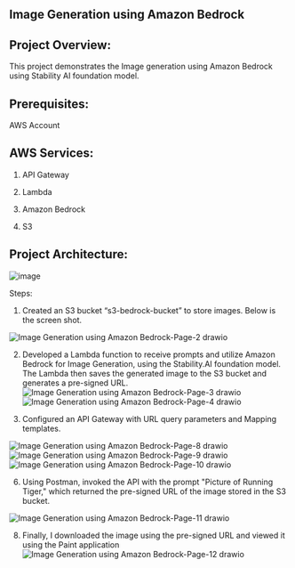## Image Generation using Amazon Bedrock

## Project Overview:

This project demonstrates the Image generation using Amazon Bedrock using Stability AI foundation model.

## Prerequisites:

AWS Account 

## AWS Services:

1.  API Gateway

2. Lambda 

3. Amazon Bedrock

4. S3

## Project Architecture:

![image](https://github.com/veerababu558/AWS-Bedrock-Image/assets/44125493/52f8ab6a-b93c-4dc2-81e4-16bfe34af88f)


Steps:

1. Created an S3 bucket “s3-bedrock-bucket”  to store images. Below is the screen shot.
   
![Image Generation using Amazon Bedrock-Page-2 drawio](https://github.com/veerababu558/AWS-Bedrock-Image/assets/44125493/3a90c53d-f7f3-417b-a3a7-f8387ed045b6)

2. Developed a Lambda function to receive prompts and utilize Amazon Bedrock for Image Generation, using the Stability.AI foundation model. The Lambda then saves the generated image to the S3 bucket and generates a pre-signed URL.
![Image Generation using Amazon Bedrock-Page-3 drawio](https://github.com/veerababu558/AWS-Bedrock-Image/assets/44125493/2b108f3e-29a0-4bd3-a8e1-3a660564f2aa)
![Image Generation using Amazon Bedrock-Page-4 drawio](https://github.com/veerababu558/AWS-Bedrock-Image/assets/44125493/e7303672-0a63-420b-a9c3-c6bc2e726ae8)


3. Configured an API Gateway with URL query parameters and Mapping templates.

 ![Image Generation using Amazon Bedrock-Page-8 drawio](https://github.com/veerababu558/AWS-Bedrock-Image/assets/44125493/311adb0d-51c7-4142-bd8d-dcbd62895121)
 ![Image Generation using Amazon Bedrock-Page-9 drawio](https://github.com/veerababu558/AWS-Bedrock-Image/assets/44125493/5b7fc5de-e52b-4671-aa79-0c1f22269e7b)
 ![Image Generation using Amazon Bedrock-Page-10 drawio](https://github.com/veerababu558/AWS-Bedrock-Image/assets/44125493/bf80c1a1-7c87-40ba-b7f5-29162f651866)

   
6. Using Postman, invoked the API with the prompt "Picture of Running Tiger," which returned the pre-signed URL of the image stored in the S3 bucket.

![Image Generation using Amazon Bedrock-Page-11 drawio](https://github.com/veerababu558/AWS-Bedrock-Image/assets/44125493/d47d8d0f-ba6a-416a-a294-fbd7c75a5fba)
   
8. Finally, I downloaded the image using the pre-signed URL and viewed it using the Paint application
 ![Image Generation using Amazon Bedrock-Page-12 drawio](https://github.com/veerababu558/AWS-Bedrock-Image/assets/44125493/b297bdeb-2b06-4539-85b9-cfa16585ec7c)





